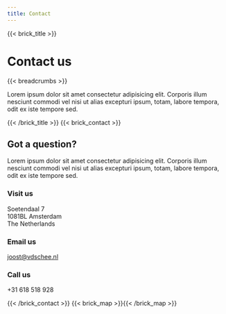 ```yaml
---
title: Contact
---
```

{{< brick_title >}}

# Contact us

{{< breadcrumbs >}}

Lorem ipsum dolor sit amet consectetur adipisicing elit. Corporis illum nesciunt commodi vel nisi ut alias excepturi ipsum, totam, labore tempora, odit ex iste tempore sed.

{{< /brick_title >}}
{{< brick_contact >}}

## Got a question?

Lorem ipsum dolor sit amet consectetur adipisicing elit. Corporis illum nesciunt commodi vel nisi ut alias excepturi ipsum, totam, labore tempora, odit ex iste tempore sed.

### Visit us

Soetendaal 7  
1081BL Amsterdam  
The Netherlands

### Email us

joost@vdschee.nl

### Call us

+31 618 518 928


{{< /brick_contact >}}
{{< brick_map >}}{{< /brick_map >}}
